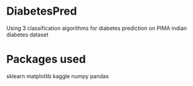 # DiabetesPred
Using 3 classification algorithms for diabetes prediction on PIMA indian diabetes dataset


# Packages used
sklearn
matplotlib
kaggle
numpy
pandas

